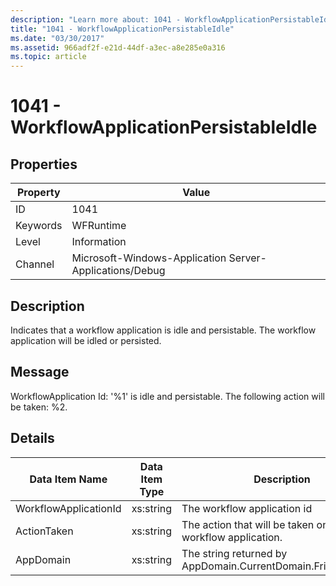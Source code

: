 ```yaml
---
description: "Learn more about: 1041 - WorkflowApplicationPersistableIdle"
title: "1041 - WorkflowApplicationPersistableIdle"
ms.date: "03/30/2017"
ms.assetid: 966adf2f-e21d-44df-a3ec-a8e285e0a316
ms.topic: article
---
```

# 1041 - WorkflowApplicationPersistableIdle

## Properties

| Property | Value |
| - | - |
|ID|1041|  
|Keywords|WFRuntime|  
|Level|Information|  
|Channel|Microsoft-Windows-Application Server-Applications/Debug|  
  
## Description  

 Indicates that a workflow application is idle and persistable. The workflow application will be idled or persisted.  
  
## Message  

 WorkflowApplication Id: '%1' is idle and persistable.  The following action will be taken: %2.  
  
## Details  
  
|Data Item Name|Data Item Type|Description|  
|--------------------|--------------------|-----------------|  
|WorkflowApplicationId|xs:string|The workflow application id|  
|ActionTaken|xs:string|The action that will be taken on the workflow application.|  
|AppDomain|xs:string|The string returned by AppDomain.CurrentDomain.FriendlyName.|
